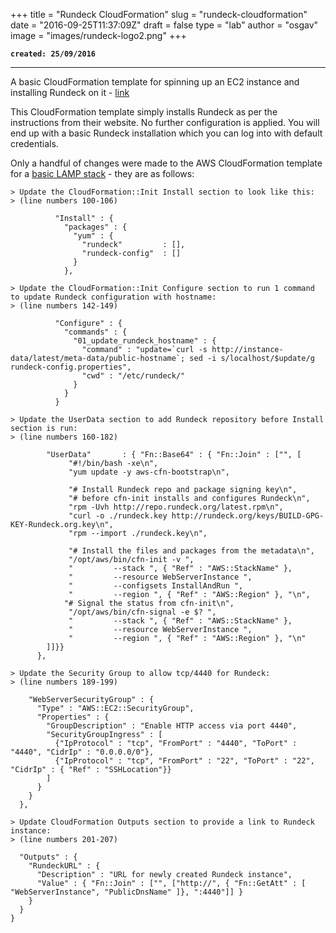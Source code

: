 
+++
title = "Rundeck CloudFormation"
slug = "rundeck-cloudformation"
date = "2016-09-25T11:37:09Z"
draft = false
type = "lab"
author = "osgav"
image = "images/rundeck-logo2.png"
+++

**`created: 25/09/2016`**

---

A basic CloudFormation template for spinning up an EC2 instance and installing Rundeck on it - [link](https://github.com/osgav/rundeck/blob/master/rundeck_basic_cloudformation.template) 

This CloudFormation template simply installs Rundeck as per the instructions from their website. No further configuration is applied. You will end up with a basic Rundeck installation which you can log into with default credentials.

Only a handful of changes were made to the AWS CloudFormation template for a [basic LAMP stack](https://s3-us-west-2.amazonaws.com/cloudformation-templates-us-west-2/LAMP_Single_Instance.template) - they are as follows:

```
> Update the CloudFormation::Init Install section to look like this: 
> (line numbers 100-106)

          "Install" : {
            "packages" : {
              "yum" : {
                "rundeck"         : [],
                "rundeck-config"  : []
              }
            },

```

```
> Update the CloudFormation::Init Configure section to run 1 command to update Rundeck configuration with hostname:
> (line numbers 142-149) 

          "Configure" : {
            "commands" : {
              "01_update_rundeck_hostname" : {
                "command" : "update=`curl -s http://instance-data/latest/meta-data/public-hostname`; sed -i s/localhost/$update/g rundeck-config.properties",
                "cwd" : "/etc/rundeck/"
              }
            }
          }

```

```
> Update the UserData section to add Rundeck repository before Install section is run:
> (line numbers 160-182)

        "UserData"       : { "Fn::Base64" : { "Fn::Join" : ["", [
             "#!/bin/bash -xe\n",
             "yum update -y aws-cfn-bootstrap\n",

             "# Install Rundeck repo and package signing key\n",
             "# before cfn-init installs and configures Rundeck\n",
             "rpm -Uvh http://repo.rundeck.org/latest.rpm\n",
             "curl -o ./rundeck.key http://rundeck.org/keys/BUILD-GPG-KEY-Rundeck.org.key\n",
             "rpm --import ./rundeck.key\n",

             "# Install the files and packages from the metadata\n",
             "/opt/aws/bin/cfn-init -v ",
             "         --stack ", { "Ref" : "AWS::StackName" },
             "         --resource WebServerInstance ",
             "         --configsets InstallAndRun ",
             "         --region ", { "Ref" : "AWS::Region" }, "\n",
            "# Signal the status from cfn-init\n",
             "/opt/aws/bin/cfn-signal -e $? ",
             "         --stack ", { "Ref" : "AWS::StackName" },
             "         --resource WebServerInstance ",
             "         --region ", { "Ref" : "AWS::Region" }, "\n"
        ]]}}
      },
```

```
> Update the Security Group to allow tcp/4440 for Rundeck:
> (line numbers 189-199)

    "WebServerSecurityGroup" : {
      "Type" : "AWS::EC2::SecurityGroup",
      "Properties" : {
        "GroupDescription" : "Enable HTTP access via port 4440",
        "SecurityGroupIngress" : [
          {"IpProtocol" : "tcp", "FromPort" : "4440", "ToPort" : "4440", "CidrIp" : "0.0.0.0/0"},
          {"IpProtocol" : "tcp", "FromPort" : "22", "ToPort" : "22", "CidrIp" : { "Ref" : "SSHLocation"}}
        ]
      }
    }
  },
```

```
> Update CloudFormation Outputs section to provide a link to Rundeck instance:
> (line numbers 201-207)

  "Outputs" : {
    "RundeckURL" : {
      "Description" : "URL for newly created Rundeck instance",
      "Value" : { "Fn::Join" : ["", ["http://", { "Fn::GetAtt" : [ "WebServerInstance", "PublicDnsName" ]}, ":4440"]] }
    }
  }
}
```





